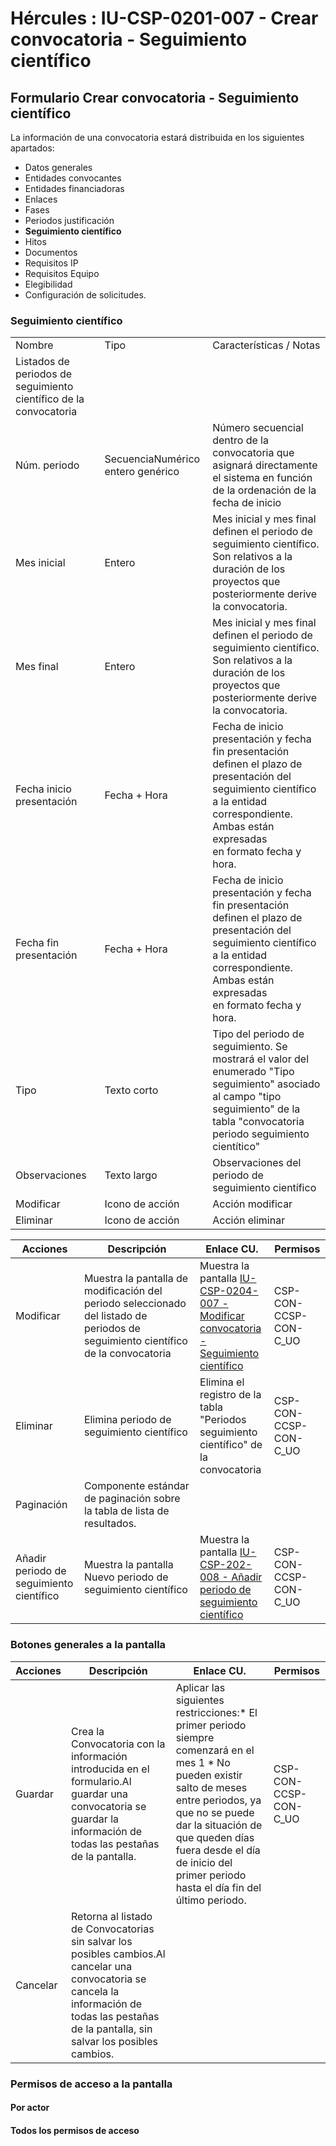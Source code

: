 # Hércules : IU\-CSP\-0201\-007 \- Crear convocatoria \- Seguimiento científico



## Formulario Crear convocatoria \- Seguimiento científico

La información de una convocatoria estará distribuida en los siguientes apartados:

* Datos generales
* Entidades convocantes
* Entidades financiadoras
* Enlaces
* Fases
* Periodos justificación
* **Seguimiento científico**
* Hitos
* Documentos
* Requisitos IP
* Requisitos Equipo
* Elegibilidad
* Configuración de solicitudes.

### Seguimiento científico



|  | | |
| --- | --- | --- |
| Nombre | Tipo | Características / Notas |
| Listados de periodos de seguimiento científico de la convocatoria | | |
| Núm. periodo | SecuenciaNumérico entero genérico | Número secuencial dentro de la convocatoria que asignará directamente el sistema en función de la ordenación de la fecha de inicio |
| Mes inicial | Entero | Mes inicial y mes final definen el periodo de seguimiento científico. Son relativos a la duración de los proyectos que posteriormente derive la convocatoria. |
| Mes final | Entero | Mes inicial y mes final definen el periodo de seguimiento científico. Son relativos a la duración de los proyectos que posteriormente derive la convocatoria. |
| Fecha inicio presentación | Fecha \+ Hora | Fecha de inicio presentación y fecha fin presentación definen el plazo de presentación del seguimiento científico a la entidad correspondiente. Ambas están expresadas en formato fecha y hora. |
| Fecha fin presentación | Fecha \+ Hora | Fecha de inicio presentación y fecha fin presentación definen el plazo de presentación del seguimiento científico a la entidad correspondiente. Ambas están expresadas en formato fecha y hora. |
| Tipo | Texto corto | Tipo del periodo de seguimiento. Se mostrará el valor del enumerado "Tipo seguimiento" asociado al campo "tipo seguimiento" de la tabla "convocatoria periodo seguimiento cientítico" |
| Observaciones | Texto largo | Observaciones del periodo de seguimiento científico |
| Modificar | Icono de acción | Acción modificar |
| Eliminar | Icono de acción | Acción eliminar |



| Acciones | Descripción | Enlace CU. | Permisos |
| --- | --- | --- | --- |
| Modificar | Muestra la pantalla de modificación del periodo seleccionado del listado de periodos de seguimiento científico de la convocatoria | Muestra la pantalla [IU\-CSP\-0204\-007 \- Modificar convocatoria \- Seguimiento científico](/hercules/sgi-sistema-de-gestion-de-investigacion/requisitos-y-analisis-funcional/analisis-funcional-sgi-hercules/csp-modulo-de-convocatorias-ayudas-solicitudes-proyectos-y-contratos-y-grupos-de-investigacion/csp-interfaz-de-usuario/iu-csp-0200-gestion-de-convocatorias/iu-csp-0204-modificar-convocatoria/iu-csp-0204-007-modificar-convocatoria-seguimiento-cientifico.md "/hercules/sgi-sistema-de-gestion-de-investigacion/requisitos-y-analisis-funcional/analisis-funcional-sgi-hercules/csp-modulo-de-convocatorias-ayudas-solicitudes-proyectos-y-contratos-y-grupos-de-investigacion/csp-interfaz-de-usuario/iu-csp-0200-gestion-de-convocatorias/iu-csp-0204-modificar-convocatoria/iu-csp-0204-007-modificar-convocatoria-seguimiento-cientifico.md") | CSP\-CON\-CCSP\-CON\-C\_UO |
| Eliminar | Elimina periodo de seguimiento científico | Elimina el registro de la tabla "Periodos seguimiento científico" de la convocatoria | CSP\-CON\-CCSP\-CON\-C\_UO |
| Paginación | Componente estándar de paginación sobre la tabla de lista de resultados. |  |  |
| Añadir periodo de seguimiento científico | Muestra la pantalla Nuevo periodo de seguimiento científico | Muestra la pantalla [IU\-CSP\-202\-008 \- Añadir periodo de seguimiento científico](/hercules/sgi-sistema-de-gestion-de-investigacion/requisitos-y-analisis-funcional/analisis-funcional-sgi-hercules/csp-modulo-de-convocatorias-ayudas-solicitudes-proyectos-y-contratos-y-grupos-de-investigacion/csp-interfaz-de-usuario/iu-csp-0200-gestion-de-convocatorias/iu-csp-202-008-anadir-periodo-de-seguimiento-cientifico.md "/hercules/sgi-sistema-de-gestion-de-investigacion/requisitos-y-analisis-funcional/analisis-funcional-sgi-hercules/csp-modulo-de-convocatorias-ayudas-solicitudes-proyectos-y-contratos-y-grupos-de-investigacion/csp-interfaz-de-usuario/iu-csp-0200-gestion-de-convocatorias/iu-csp-202-008-anadir-periodo-de-seguimiento-cientifico.md") | CSP\-CON\-CCSP\-CON\-C\_UO |

### Botones generales a la pantalla



| Acciones | Descripción | Enlace CU. | Permisos |
| --- | --- | --- | --- |
| Guardar | Crea la Convocatoria con la información introducida en el formulario.Al guardar una convocatoria se guardar la información de todas las pestañas de la pantalla. | Aplicar las siguientes restricciones:* El primer periodo siempre comenzará en el mes 1 * No pueden existir salto de meses entre periodos, ya que no se puede dar la situación de que queden días fuera desde el día de inicio del primer periodo hasta el día fin del último periodo. | CSP\-CON\-CCSP\-CON\-C\_UO |
| Cancelar | Retorna al listado de Convocatorias sin salvar los posibles cambios.Al cancelar una convocatoria se cancela la información de todas las pestañas de la pantalla, sin salvar los posibles cambios. |  |  |

### Permisos de acceso a la pantalla

#### Por actor

#### Todos los permisos de acceso




